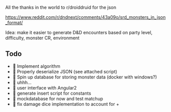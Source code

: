 All the thanks in the world to r/droiddruid for the json

https://www.reddit.com/r/dndnext/comments/43a09o/srd_monsters_in_json_format/


Idea: make it easier to generate D&D encounters based on party level, difficulty, monster CR, environment
## Todo 
- :seedling: Implement algorithm
- :seedling: Properly deserialize JSON (see attached script)
- :blossom: Spin up database for storing monster data (docker with windows?)
- :chestnut: uhhh...
- :chestnut: user interface with Angular2
- :seedling: generate insert script for constants
- :seedling: mockdatabase for now and test matchup
- :chestnut: fix damage dice implementation to account for + 